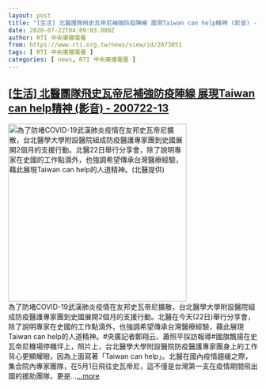```yaml
---
layout: post
title: "[生活] 北醫團隊飛史瓦帝尼補強防疫陣線 展現Taiwan can help精神 (影音) - 200722-13"
date: 2020-07-22T04:09:03.000Z
author: RTI 中央廣播電臺
from: https://www.rti.org.tw/news/view/id/2073051
tags: [ RTI 中央廣播電臺 ]
categories: [ news, RTI 中央廣播電臺 ]
---
```

<!--1595390943000-->
[[生活] 北醫團隊飛史瓦帝尼補強防疫陣線 展現Taiwan can help精神 (影音) - 200722-13](https://www.rti.org.tw/news/view/id/2073051)
------

<div>
<img src="https://static.rti.org.tw/assets/thumbnails/2020/07/22/72189a423a607074b0f61268ad1140e2.jpg" width="360" alt="為了防堵COVID-19武漢肺炎疫情在友邦史瓦帝尼擴散，台北醫學大學附設醫院組成防疫醫護專家團到史國展開2個月的支援行動。北醫22日舉行分享會，除了說明專家在史國的工作點滴外，也強調希望傳承台灣醫療經驗，藉此展現Taiwan can help的人道精神。(北醫提供)" title="為了防堵COVID-19武漢肺炎疫情在友邦史瓦帝尼擴散，台北醫學大學附設醫院組成防疫醫護專家團到史國展開2個月的支援行動。北醫22日舉行分享會，除了說明專家在史國的工作點滴外，也強調希望傳承台灣醫療經驗，藉此展現Taiwan can help的人道精神。(北醫提供)"><br>為了防堵COVID-19武漢肺炎疫情在友邦史瓦帝尼擴散，台北醫學大學附設醫院組成防疫醫護專家團到史國展開2個月的支援行動。北醫在今天(22日)舉行分享會，除了說明專家在史國的工作點滴外，也強調希望傳承台灣醫療經驗，藉此展現Taiwan can help的人道精神。#央廣記者鄭翔云、蕭照平採訪報導#國旗飄揚在史瓦帝尼機場停機坪上，照片上，台北醫學大學附設醫院防疫醫護專家團身上的工作背心更顯耀眼，因為上面寫著「Taiwan can help」。北醫在國內疫情趨緩之際，集合院內專家團隊，在5月1日飛往史瓦帝尼，這不僅是台灣第一支在疫情期間飛出國的援助團隊，更是...<a target="_blank" href="https://www.rti.org.tw/news/view/id/2073051">...more</a>
</div>
